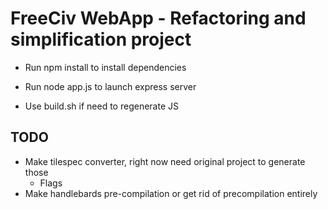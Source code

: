 # FreeCiv WebApp - Refactoring and simplification project

- Run npm install to install dependencies
- Run node app.js to launch express server

- Use build.sh if need to regenerate JS

## TODO
- Make tilespec converter, right now need original project to generate those
  - Flags
- Make handlebards pre-compilation or get rid of precompilation entirely
